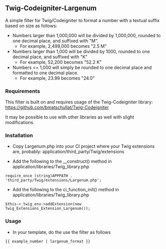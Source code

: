 ## Twig-Codeigniter-Largenum

A simple filter for Twig/Codeigniter to format a number with a textual suffix based on size as follows:
* Numbers larger than 1,000,000 will be divided by 1,000,000, rounded to one decimal place, and suffixed with "M".  
  * For example, 2,499,000 becomes "2.5 M"
* Numbers larger than 1,000 will be divided by 1000, rounded to one decimal place, and suffixed with "K"
  * For example, 52,200 becomes "52.2 K"
* Numbers <= 1,000 will simply be rounded to one decimal place and formatted to one decimal place.
  * For example, 23.99 becomes "24.0"

### Requirements
This filter is built on and requires usage of the Twig-Codeigniter library: https://github.com/bmatschullat/Twig-Codeigniter

It may be possible to use with other libraries as well with slight modifications.

### Installation
* Copy Largenum.php into your CI project where your Twig extensions are, probably: application/third_party/Twig/extensions

* Add the following to the __construct() method in application/libraries/Twig_library.php
```
require_once (string)APPPATH . 'third_party/Twig/extensions/Largenum.php';
```
* Add the following to the ci_function_init() method in application/libraries/Twig_library.php
```
$this->_twig_env->addExtension(new Twig_Extensions_Extension_Largenum());
```

### Usage
* In your template, do the use the filter as follows
```
{{ example_number | largenum_format }}
```
